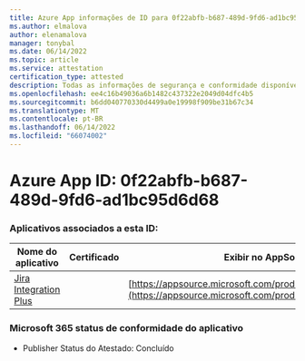 ```yaml
---
title: Azure App informações de ID para 0f22abfb-b687-489d-9fd6-ad1bc95d6d68
ms.author: elmalova
author: elenamalova
manager: tonybal
ms.date: 06/14/2022
ms.topic: article
ms.service: attestation
certification_type: attested
description: Todas as informações de segurança e conformidade disponíveis para 0f22abfb-b687-489d-9fd6-ad1bc95d6d68.
ms.openlocfilehash: ee4c16b49036a6b1482c437322e2049d04dfc4b5
ms.sourcegitcommit: b6dd040770330d4499a0e19998f909be31b67c34
ms.translationtype: MT
ms.contentlocale: pt-BR
ms.lasthandoff: 06/14/2022
ms.locfileid: "66074002"
---
```

# <a name="azure-app-id-0f22abfb-b687-489d-9fd6-ad1bc95d6d68"></a>Azure App ID: 0f22abfb-b687-489d-9fd6-ad1bc95d6d68


### <a name="apps-associated-with-this-id"></a>Aplicativos associados a esta ID:
| **Nome do aplicativo** | **Certificado** | **Exibir no AppSource** |
|--------------|---------------|-----------------------|
| [Jira Integration Plus](../forward/WA200003847.md) |  | [https://appsource.microsoft.com/product/office/WA200003847](https://appsource.microsoft.com/product/office/WA200003847) |

### <a name="microsoft-365-app-compliance-status"></a>Microsoft 365 status de conformidade do aplicativo
- Publisher Status do Atestado: Concluído
